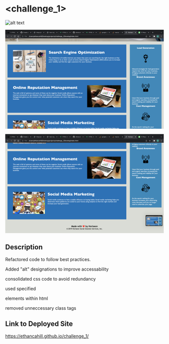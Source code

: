 
# <challenge_1>

![alt text](./assets/images/screenshot1.png "First third of page")

![alt text](./assets/images/screenshot2.png "Second third of page")

![alt text](./assets/images/screenshot3.png "final third of page")

## Description

Refactored code to follow best practices. 

Added "alt" designations to improve accessability

consolidated css code to avoid redundancy

used specified <div> elements within html
  
removed unneccessary class tags

## Link to Deployed Site
  
https://ethancahill.github.io/challenge_1/
